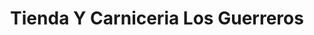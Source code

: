 ---
title: "Tienda Y Carniceria Los Guerreros"
url: /lakewood/tienda-y-carniceria-los-guerreros/
shop: supermarket
---